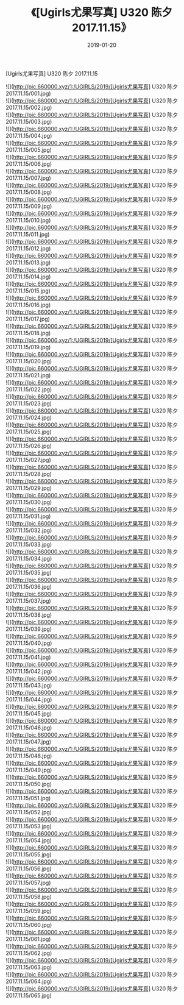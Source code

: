 ﻿---
layout: post
title:  《[Ugirls尤果写真] U320 陈夕 2017.11.15》
date:   2019-01-20
img: http://pic.660000.xyz/1:/UGIRLS/2019/[Ugirls尤果写真] U320 陈夕 2017.11.15/000.jpg
categories: [美女, 清纯, 唯美]
---

[Ugirls尤果写真] U320 陈夕 2017.11.15

 ![](http://pic.660000.xyz/1:/UGIRLS/2019/[Ugirls尤果写真] U320 陈夕 2017.11.15/001.jpg) <br>![](http://pic.660000.xyz/1:/UGIRLS/2019/[Ugirls尤果写真] U320 陈夕 2017.11.15/002.jpg) <br>![](http://pic.660000.xyz/1:/UGIRLS/2019/[Ugirls尤果写真] U320 陈夕 2017.11.15/003.jpg) <br>![](http://pic.660000.xyz/1:/UGIRLS/2019/[Ugirls尤果写真] U320 陈夕 2017.11.15/004.jpg) <br>![](http://pic.660000.xyz/1:/UGIRLS/2019/[Ugirls尤果写真] U320 陈夕 2017.11.15/005.jpg) <br>![](http://pic.660000.xyz/1:/UGIRLS/2019/[Ugirls尤果写真] U320 陈夕 2017.11.15/006.jpg) <br>![](http://pic.660000.xyz/1:/UGIRLS/2019/[Ugirls尤果写真] U320 陈夕 2017.11.15/007.jpg) <br>![](http://pic.660000.xyz/1:/UGIRLS/2019/[Ugirls尤果写真] U320 陈夕 2017.11.15/008.jpg) <br>![](http://pic.660000.xyz/1:/UGIRLS/2019/[Ugirls尤果写真] U320 陈夕 2017.11.15/009.jpg) <br>![](http://pic.660000.xyz/1:/UGIRLS/2019/[Ugirls尤果写真] U320 陈夕 2017.11.15/010.jpg) <br>![](http://pic.660000.xyz/1:/UGIRLS/2019/[Ugirls尤果写真] U320 陈夕 2017.11.15/011.jpg) <br>![](http://pic.660000.xyz/1:/UGIRLS/2019/[Ugirls尤果写真] U320 陈夕 2017.11.15/012.jpg) <br>![](http://pic.660000.xyz/1:/UGIRLS/2019/[Ugirls尤果写真] U320 陈夕 2017.11.15/013.jpg) <br>![](http://pic.660000.xyz/1:/UGIRLS/2019/[Ugirls尤果写真] U320 陈夕 2017.11.15/014.jpg) <br>![](http://pic.660000.xyz/1:/UGIRLS/2019/[Ugirls尤果写真] U320 陈夕 2017.11.15/015.jpg) <br>![](http://pic.660000.xyz/1:/UGIRLS/2019/[Ugirls尤果写真] U320 陈夕 2017.11.15/016.jpg) <br>![](http://pic.660000.xyz/1:/UGIRLS/2019/[Ugirls尤果写真] U320 陈夕 2017.11.15/017.jpg) <br>![](http://pic.660000.xyz/1:/UGIRLS/2019/[Ugirls尤果写真] U320 陈夕 2017.11.15/018.jpg) <br>![](http://pic.660000.xyz/1:/UGIRLS/2019/[Ugirls尤果写真] U320 陈夕 2017.11.15/019.jpg) <br>![](http://pic.660000.xyz/1:/UGIRLS/2019/[Ugirls尤果写真] U320 陈夕 2017.11.15/020.jpg) <br>![](http://pic.660000.xyz/1:/UGIRLS/2019/[Ugirls尤果写真] U320 陈夕 2017.11.15/021.jpg) <br>![](http://pic.660000.xyz/1:/UGIRLS/2019/[Ugirls尤果写真] U320 陈夕 2017.11.15/022.jpg) <br>![](http://pic.660000.xyz/1:/UGIRLS/2019/[Ugirls尤果写真] U320 陈夕 2017.11.15/023.jpg) <br>![](http://pic.660000.xyz/1:/UGIRLS/2019/[Ugirls尤果写真] U320 陈夕 2017.11.15/024.jpg) <br>![](http://pic.660000.xyz/1:/UGIRLS/2019/[Ugirls尤果写真] U320 陈夕 2017.11.15/025.jpg) <br>![](http://pic.660000.xyz/1:/UGIRLS/2019/[Ugirls尤果写真] U320 陈夕 2017.11.15/026.jpg) <br>![](http://pic.660000.xyz/1:/UGIRLS/2019/[Ugirls尤果写真] U320 陈夕 2017.11.15/027.jpg) <br>![](http://pic.660000.xyz/1:/UGIRLS/2019/[Ugirls尤果写真] U320 陈夕 2017.11.15/028.jpg) <br>![](http://pic.660000.xyz/1:/UGIRLS/2019/[Ugirls尤果写真] U320 陈夕 2017.11.15/029.jpg) <br>![](http://pic.660000.xyz/1:/UGIRLS/2019/[Ugirls尤果写真] U320 陈夕 2017.11.15/030.jpg) <br>![](http://pic.660000.xyz/1:/UGIRLS/2019/[Ugirls尤果写真] U320 陈夕 2017.11.15/031.jpg) <br>![](http://pic.660000.xyz/1:/UGIRLS/2019/[Ugirls尤果写真] U320 陈夕 2017.11.15/032.jpg) <br>![](http://pic.660000.xyz/1:/UGIRLS/2019/[Ugirls尤果写真] U320 陈夕 2017.11.15/033.jpg) <br>![](http://pic.660000.xyz/1:/UGIRLS/2019/[Ugirls尤果写真] U320 陈夕 2017.11.15/034.jpg) <br>![](http://pic.660000.xyz/1:/UGIRLS/2019/[Ugirls尤果写真] U320 陈夕 2017.11.15/035.jpg) <br>![](http://pic.660000.xyz/1:/UGIRLS/2019/[Ugirls尤果写真] U320 陈夕 2017.11.15/036.jpg) <br>![](http://pic.660000.xyz/1:/UGIRLS/2019/[Ugirls尤果写真] U320 陈夕 2017.11.15/037.jpg) <br>![](http://pic.660000.xyz/1:/UGIRLS/2019/[Ugirls尤果写真] U320 陈夕 2017.11.15/038.jpg) <br>![](http://pic.660000.xyz/1:/UGIRLS/2019/[Ugirls尤果写真] U320 陈夕 2017.11.15/039.jpg) <br>![](http://pic.660000.xyz/1:/UGIRLS/2019/[Ugirls尤果写真] U320 陈夕 2017.11.15/040.jpg) <br>![](http://pic.660000.xyz/1:/UGIRLS/2019/[Ugirls尤果写真] U320 陈夕 2017.11.15/041.jpg) <br>![](http://pic.660000.xyz/1:/UGIRLS/2019/[Ugirls尤果写真] U320 陈夕 2017.11.15/042.jpg) <br>![](http://pic.660000.xyz/1:/UGIRLS/2019/[Ugirls尤果写真] U320 陈夕 2017.11.15/043.jpg) <br>![](http://pic.660000.xyz/1:/UGIRLS/2019/[Ugirls尤果写真] U320 陈夕 2017.11.15/044.jpg) <br>![](http://pic.660000.xyz/1:/UGIRLS/2019/[Ugirls尤果写真] U320 陈夕 2017.11.15/045.jpg) <br>![](http://pic.660000.xyz/1:/UGIRLS/2019/[Ugirls尤果写真] U320 陈夕 2017.11.15/046.jpg) <br>![](http://pic.660000.xyz/1:/UGIRLS/2019/[Ugirls尤果写真] U320 陈夕 2017.11.15/047.jpg) <br>![](http://pic.660000.xyz/1:/UGIRLS/2019/[Ugirls尤果写真] U320 陈夕 2017.11.15/048.jpg) <br>![](http://pic.660000.xyz/1:/UGIRLS/2019/[Ugirls尤果写真] U320 陈夕 2017.11.15/049.jpg) <br>![](http://pic.660000.xyz/1:/UGIRLS/2019/[Ugirls尤果写真] U320 陈夕 2017.11.15/050.jpg) <br>![](http://pic.660000.xyz/1:/UGIRLS/2019/[Ugirls尤果写真] U320 陈夕 2017.11.15/051.jpg) <br>![](http://pic.660000.xyz/1:/UGIRLS/2019/[Ugirls尤果写真] U320 陈夕 2017.11.15/052.jpg) <br>![](http://pic.660000.xyz/1:/UGIRLS/2019/[Ugirls尤果写真] U320 陈夕 2017.11.15/053.jpg) <br>![](http://pic.660000.xyz/1:/UGIRLS/2019/[Ugirls尤果写真] U320 陈夕 2017.11.15/054.jpg) <br>![](http://pic.660000.xyz/1:/UGIRLS/2019/[Ugirls尤果写真] U320 陈夕 2017.11.15/055.jpg) <br>![](http://pic.660000.xyz/1:/UGIRLS/2019/[Ugirls尤果写真] U320 陈夕 2017.11.15/056.jpg) <br>![](http://pic.660000.xyz/1:/UGIRLS/2019/[Ugirls尤果写真] U320 陈夕 2017.11.15/057.jpg) <br>![](http://pic.660000.xyz/1:/UGIRLS/2019/[Ugirls尤果写真] U320 陈夕 2017.11.15/058.jpg) <br>![](http://pic.660000.xyz/1:/UGIRLS/2019/[Ugirls尤果写真] U320 陈夕 2017.11.15/059.jpg) <br>![](http://pic.660000.xyz/1:/UGIRLS/2019/[Ugirls尤果写真] U320 陈夕 2017.11.15/060.jpg) <br>![](http://pic.660000.xyz/1:/UGIRLS/2019/[Ugirls尤果写真] U320 陈夕 2017.11.15/061.jpg) <br>![](http://pic.660000.xyz/1:/UGIRLS/2019/[Ugirls尤果写真] U320 陈夕 2017.11.15/062.jpg) <br>![](http://pic.660000.xyz/1:/UGIRLS/2019/[Ugirls尤果写真] U320 陈夕 2017.11.15/063.jpg) <br>![](http://pic.660000.xyz/1:/UGIRLS/2019/[Ugirls尤果写真] U320 陈夕 2017.11.15/064.jpg) <br>![](http://pic.660000.xyz/1:/UGIRLS/2019/[Ugirls尤果写真] U320 陈夕 2017.11.15/065.jpg) <br>